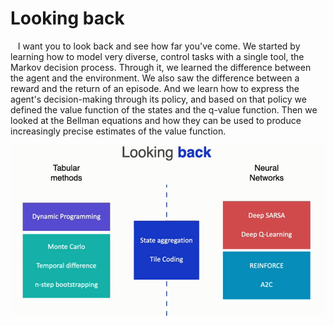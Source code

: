 # Looking back

&nbsp;&nbsp;&nbsp;I want you to look back and see how far you've come. We started by learning how to model very diverse, control tasks with a single tool, the Markov decision process. Through it, we learned the difference between the agent and the environment. We also saw the difference between a reward and the return of an episode. And we learn how to express the agent's decision-making through its policy, and based on that policy we defined the value function of the states and the q-value function. Then we looked at the Bellman equations and how they can be used to produce increasingly precise estimates of the value function.

![](../Assets/photos/outro_1.PNG)






